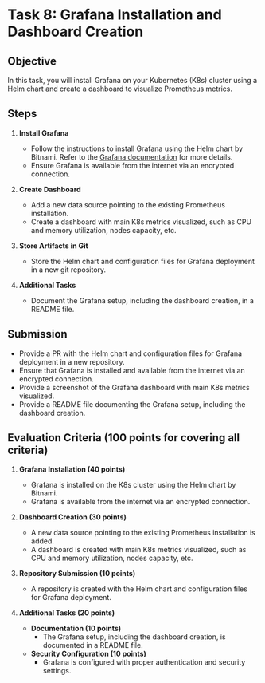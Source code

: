 # Task 8: Grafana Installation and Dashboard Creation

## Objective

In this task, you will install Grafana on your Kubernetes (K8s) cluster using a Helm chart and create a dashboard to visualize Prometheus metrics.

## Steps

1. **Install Grafana**

   - Follow the instructions to install Grafana using the Helm chart by Bitnami. Refer to the [Grafana documentation](https://grafana.com/docs/) for more details.
   - Ensure Grafana is available from the internet via an encrypted connection.

2. **Create Dashboard**

   - Add a new data source pointing to the existing Prometheus installation.
   - Create a dashboard with main K8s metrics visualized, such as CPU and memory utilization, nodes capacity, etc.

3. **Store Artifacts in Git**

   - Store the Helm chart and configuration files for Grafana deployment in a new git repository.

4. **Additional Tasks**
   - Document the Grafana setup, including the dashboard creation, in a README file.

## Submission

- Provide a PR with the Helm chart and configuration files for Grafana deployment in a new repository.
- Ensure that Grafana is installed and available from the internet via an encrypted connection.
- Provide a screenshot of the Grafana dashboard with main K8s metrics visualized.
- Provide a README file documenting the Grafana setup, including the dashboard creation.

## Evaluation Criteria (100 points for covering all criteria)

1. **Grafana Installation (40 points)**

   - Grafana is installed on the K8s cluster using the Helm chart by Bitnami.
   - Grafana is available from the internet via an encrypted connection.

2. **Dashboard Creation (30 points)**

   - A new data source pointing to the existing Prometheus installation is added.
   - A dashboard is created with main K8s metrics visualized, such as CPU and memory utilization, nodes capacity, etc.

3. **Repository Submission (10 points)**

   - A repository is created with the Helm chart and configuration files for Grafana deployment.

4. **Additional Tasks (20 points)**
   - **Documentation (10 points)**
     - The Grafana setup, including the dashboard creation, is documented in a README file.
   - **Security Configuration (10 points)**
     - Grafana is configured with proper authentication and security settings.
